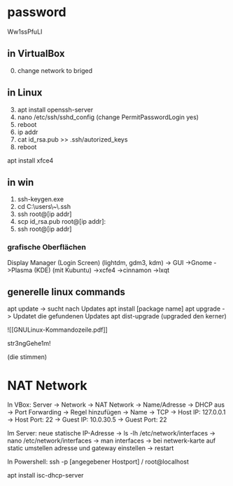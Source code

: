 # password
Ww1ssPfuLI

## in VirtualBox
0. change network to briged

## in Linux
3. apt install openssh-server
4. nano /etc/ssh/sshd_config (change PermitPasswordLogin yes)
5. reboot
6. ip addr
9. cat id_rsa.pub >> .ssh/autorized_keys
10. reboot 

apt install xfce4


## in win
1. ssh-keygen.exe
2. cd C:\\users\\~\\.ssh
7. ssh root@\[ip addr]
8. scp id_rsa.pub root@\[ip addr]:
11. ssh root@\[ip addr]

### grafische Oberflächen

Display Manager (Login Screen) (lightdm, gdm3, kdm)
	-> GUI
		->Gnome
		->Plasma (KDE) (mit Kubuntu)
		->xcfe4
		->cinnamon
		->lxqt

## generelle linux commands
apt update -> sucht nach Updates
apt install \[package name]
apt upgrade -> Updatet die gefundenen Updates
apt dist-upgrade (upgraded den kerner)


![[GNULinux-Kommandozeile.pdf]]

str3ngGehe1m!

(die stimmen)

# NAT Network

In VBox:
Server -> Network -> NAT Network -> Name/Adresse -> DHCP aus -> Port Forwarding -> Regel hinzufügen -> Name -> TCP -> Host IP: 127.0.0.1 -> Host Port: 22 -> Guest IP: 10.0.30.5 -> Guest Port: 22

Im Server:
neue statische IP-Adresse -> ls -lh /etc/network/interfaces -> nano /etc/network/interfaces -> man interfaces -> bei netwerk-karte auf static umstellen adresse und gateway einstellen -> restart

In Powershell:
ssh -p [angegebener Hostport] / root@localhost

apt install isc-dhcp-server

